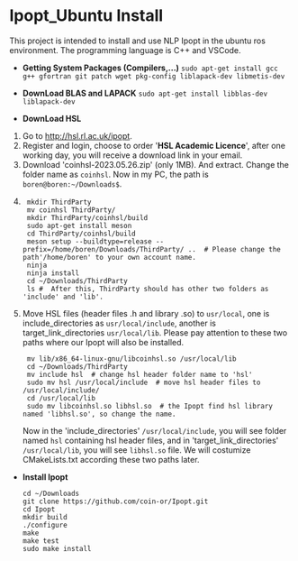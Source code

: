 # Ipopt_Ubuntu Install
This project is intended to install and use NLP Ipopt in the ubuntu ros environment. The programming language is C++ and VSCode.
- **Getting System Packages (Compilers,...)**
`sudo apt-get install gcc g++ gfortran git patch wget pkg-config liblapack-dev libmetis-dev` 

- **DownLoad BLAS and LAPACK**
`sudo apt-get install libblas-dev liblapack-dev`

- **DownLoad HSL**
1. Go to http://hsl.rl.ac.uk/ipopt.
2. Register and login, choose to order '**HSL Academic Licence**', after one working day, you will receive a download link in your email.
3. Download 'coinhsl-2023.05.26.zip' (only 1MB). And extract. Change the folder name as `coinhsl`. Now in my PC, the path is `boren@boren:~/Downloads$`.
4. ```
	mkdir ThirdParty
	mv coinhsl ThirdParty/
	mkdir ThirdParty/coinhsl/build
	sudo apt-get install meson
	cd ThirdParty/coinhsl/build
	meson setup --buildtype=release --prefix=/home/boren/Downloads/ThirdParty/ ..  # Please change the path'/home/boren' to your own account name.
	ninja
	ninja install
	cd ~/Downloads/ThirdParty
	ls #  After this, ThirdParty should has other two folders as 'include' and 'lib'.  
	 ``` 
5. Move HSL files (header files .h and library .so) to `usr/local`, one is include_directories as `usr/local/include`, another is target_link_directories `usr/local/lib`. Please pay attention to these two paths where our Ipopt will also be installed.
	```
	 mv lib/x86_64-linux-gnu/libcoinhsl.so /usr/local/lib
	 cd ~/Downloads/ThirdParty
	 mv include hsl  # change hsl header folder name to 'hsl'
	 sudo mv hsl /usr/local/include  # move hsl header files to /usr/local/include/
	 cd /usr/local/lib 
	 sudo mv libcoinhsl.so libhsl.so  # the Ipopt find hsl library named 'libhsl.so', so change the name. 
	 ```
	Now in the 'include_directories' `/usr/local/include`, you will see folder named `hsl` containing hsl header files, and in  'target_link_directories' `/usr/local/lib`, you will see `libhsl.so` file. We will costumize CMakeLists.txt according these two paths later.

- **Install Ipopt**
	```
	cd ~/Downloads
	git clone https://github.com/coin-or/Ipopt.git
	cd Ipopt
	mkdir build
	./configure
	make
	make test
	sudo make install
